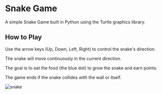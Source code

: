 # Snake Game
A simple Snake Game built in Python using the Turtle graphics library.

## How to Play

Use the arrow keys (Up, Down, Left, Right) to control the snake's direction.

The snake will move continuously in the current direction.

The goal is to eat the food (the blue dot) to grow the snake and earn points.

The game ends if the snake collides with the wall or itself.

![snake](https://github.com/jcar512/snake_game/assets/110567627/7dc94031-8279-4339-a981-0c2ad156d7f4)
